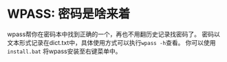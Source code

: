 # WPASS: 密码是啥来着
wpass帮你在密码本中找到正确的一个，再也不用翻历史记录找密码了。
密码以文本形式记录在dict.txt中，具体使用方式可以执行`wpass -h`查看。
你可以使用 `install.bat` 将wpass安装至右键菜单中。